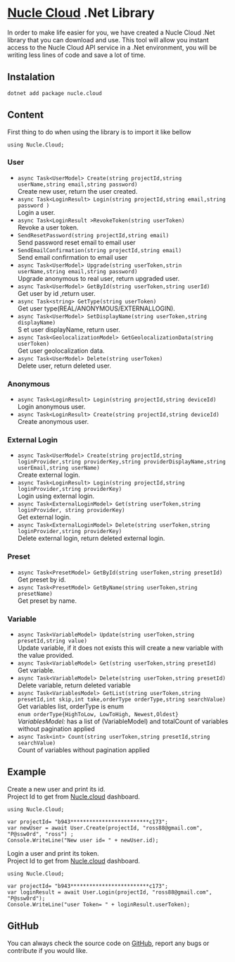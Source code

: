 # [Nucle Cloud](https://nucle.cloud) .Net Library

In order to make life easier for you, we have created a Nucle Cloud .Net library that you can download and use.
This tool will allow you instant access to the Nucle Cloud API service in a .Net environment, you will be writing less lines of code and save a lot of time.

 
## Instalation 

  `dotnet add package nucle.cloud`  


## Content
First thing to do when using the library is to import it like bellow

 `using Nucle.Cloud;`

### User
- `async Task<UserModel> Create(string projectId,string userName,string email,string password)`   
Create new user, return the user created.  
- `async Task<LoginResult> Login(string projectId,string email,string password )`   
Login a user.
- `async Task<LoginResult >RevokeToken(string userToken)`   
 Revoke a user token.
- `SendResetPassword(string projectId,string email)`    
Send password reset email to email user
- `SendEmailConfirmation(string projectId,string email)`  
Send email confirmation to email user
- `async Task<UserModel> Upgrade(string userToken,strin userName,string email,string password)`  
Upgrade anonymous to real user, return upgraded user.  
- `async Task<UserModel> GetById(string userToken,string userId)`  
Get user by id ,return user.  
- `async Task<string> GetType(string userToken)`  
Get user type(REAL/ANONYMOUS/EXTERNALLOGIN).
- `async Task<UserModel> SetDisplayName(string userToken,string displayName)`  
S et user displayName, return user.    
- `async Task<GeolocalizationModel> GetGeolocalizationData(string userToken)`  
Get user geolocalization data.  
- `async Task<UserModel> Delete(string userToken)`  
Delete user, return deleted user.  
 

### Anonymous 

    

 - `async Task<LoginResult> Login(string projectId,string deviceId)`  
Login anonymous user.  
 - `async Task<LoginResult> Create(string projectId,string deviceId)`  
Create anonymous user.  
### External Login

   
- `async Task<UserModel> Create(string projectId,string loginProvider,string providerKey,string providerDisplayName,string userEmail,string userName)`  
Create external login.  
- `async Task<LoginResult> Login(string projectId,string loginProvider,string providerKey)`  
Login using external login.  
- `async Task<ExternalLoginModel> Get(string userToken,string loginProvider, string providerKey)`  
Get external login.  
- `async Task<ExternalLoginModel> Delete(string userToken,string loginProvider,string providerKey)`  
Delete external login, return deleted external login.  

### Preset
 - `async Task<PresetModel> GetById(string userToken,string presetId)`  
Get preset by id.  
 - `async Task<PresetModel> GetByName(string userToken,string presetName)`  
Get preset by name.  

### Variable

- `async Task<VariableModel> Update(string userToken,string presetId,string value)`  
 Update variable, if it does not exists this will create a new variable with the value provided.  
- `async Task<VariableModel> Get(string userToken,string presetId)`  
 Get variable.    
- `async Task<VariableModel> Delete(string userToken,string presetId)`  
Delete variable, return deleted variable  
- `async Task<VariablesModel> GetList(string userToken,string presetId,int skip,int take,orderType orderType,string searchValue)`  
 Get variables list,
 orderType is enum  
 `enum orderType{HighToLow, LowToHigh, Newest,Oldest}`   
 *VariablesModel:* has a list of  (VariableModel) and totalCount of variables without pagination applied  
- `async Task<int> Count(string userToken,string presetId,string searchValue)`  
Count of variables without pagination applied

## Example

Create a new user and print its id.   
Project Id to get from [Nucle.cloud](https://nucle.cloud) dashboard.   
```
using Nucle.Cloud;

var projectId= "b943*************************c173";
var newUser = await User.Create(projectId, "ross88@gmail.com", "P@ssw0rd", "ross") ;
Console.WriteLine("New user id= " + newUser.id);
```

Login a user and print its token.   
Project Id to get from [Nucle.cloud](https://nucle.cloud) dashboard.   
```
using Nucle.Cloud;

var projectId= "b943*************************c173";
var loginResult = await User.Login(projectId, "ross88@gmail.com", "P@ssw0rd");
Console.WriteLine("user Token= " + loginResult.userToken);
```
## GitHub 

You can always check the source code on [GitHub](https://github.com/nuclecloud/dotnet), report any bugs or contribute if you would like.
